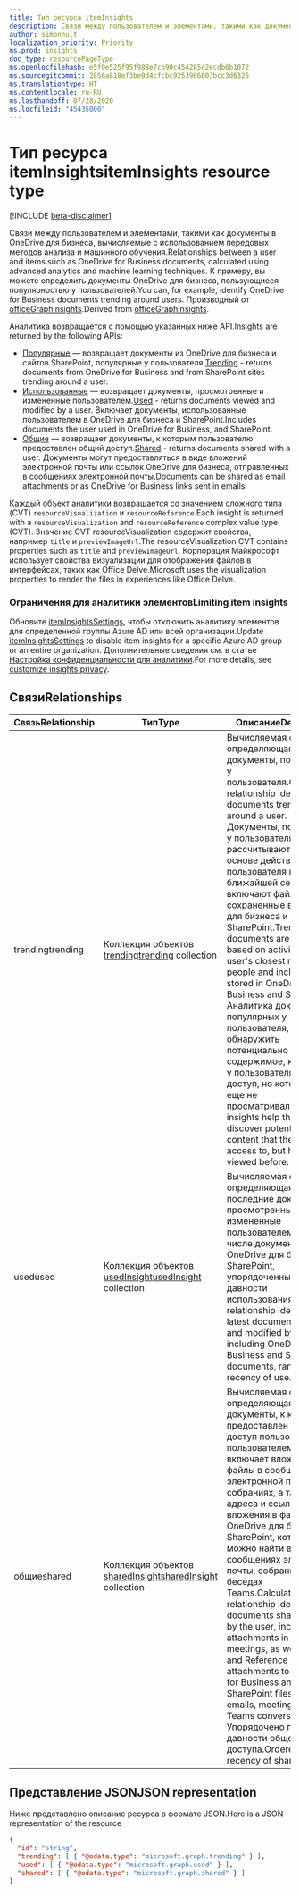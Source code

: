 ```yaml
---
title: Тип ресурса itemInsights
description: Связи между пользователем и элементами, такими как документы в OneDrive для бизнеса, вычисляемые с использованием передовых методов анализа и машинного обучения. К примеру, вы можете определить документы OneDrive для бизнеса, пользующиеся популярностью у пользователей.
author: simonhult
localization_priority: Priority
ms.prod: insights
doc_type: resourcePageType
ms.openlocfilehash: e5f0e525f95f988e7cb90c454285d2ecdb6b1072
ms.sourcegitcommit: 2856a818ef3be0d4cfcbc9253906603bcc3d6325
ms.translationtype: HT
ms.contentlocale: ru-RU
ms.lasthandoff: 07/28/2020
ms.locfileid: "45435000"
---
```

# <a name="iteminsights-resource-type"></a><span data-ttu-id="b95f0-104">Тип ресурса itemInsights</span><span class="sxs-lookup"><span data-stu-id="b95f0-104">itemInsights resource type</span></span>

[!INCLUDE [beta-disclaimer](../../includes/beta-disclaimer.md)]

<span data-ttu-id="b95f0-105">Связи между пользователем и элементами, такими как документы в OneDrive для бизнеса, вычисляемые с использованием передовых методов анализа и машинного обучения.</span><span class="sxs-lookup"><span data-stu-id="b95f0-105">Relationships between a user and items such as OneDrive for Business documents, calculated using advanced analytics and machine learning techniques.</span></span> <span data-ttu-id="b95f0-106">К примеру, вы можете определить документы OneDrive для бизнеса, пользующиеся популярностью у пользователей.</span><span class="sxs-lookup"><span data-stu-id="b95f0-106">You can, for example, identify OneDrive for Business documents trending around users.</span></span> <span data-ttu-id="b95f0-107">Производный от [officeGraphInsights](officegraphinsights.md).</span><span class="sxs-lookup"><span data-stu-id="b95f0-107">Derived from [officeGraphInsights](officegraphinsights.md).</span></span>

<span data-ttu-id="b95f0-108">Аналитика возвращается с помощью указанных ниже API.</span><span class="sxs-lookup"><span data-stu-id="b95f0-108">Insights are returned by the following APIs:</span></span>

- <span data-ttu-id="b95f0-109">[Популярные](insights-trending.md) — возвращает документы из OneDrive для бизнеса и сайтов SharePoint, популярные у пользователя.</span><span class="sxs-lookup"><span data-stu-id="b95f0-109">[Trending](insights-trending.md) - returns documents from OneDrive for Business and from SharePoint sites trending around a user.</span></span>
- <span data-ttu-id="b95f0-110">[Использованные](insights-used.md) — возвращает документы, просмотренные и измененные пользователем.</span><span class="sxs-lookup"><span data-stu-id="b95f0-110">[Used](insights-used.md) - returns documents viewed and modified by a user.</span></span> <span data-ttu-id="b95f0-111">Включает документы, использованные пользователем в OneDrive для бизнеса и SharePoint.</span><span class="sxs-lookup"><span data-stu-id="b95f0-111">Includes documents the user used in OneDrive for Business, and SharePoint.</span></span>
- <span data-ttu-id="b95f0-112">[Общие](insights-shared.md) — возвращает документы, к которым пользователю предоставлен общий доступ.</span><span class="sxs-lookup"><span data-stu-id="b95f0-112">[Shared](insights-shared.md) - returns documents shared with a user.</span></span> <span data-ttu-id="b95f0-113">Документы могут предоставляться в виде вложений электронной почты или ссылок OneDrive для бизнеса, отправленных в сообщениях электронной почты.</span><span class="sxs-lookup"><span data-stu-id="b95f0-113">Documents can be shared as email attachments or as OneDrive for Business links sent in emails.</span></span>

<span data-ttu-id="b95f0-114">Каждый объект аналитики возвращается со значением сложного типа (CVT) `resourceVisualization` и `resourceReference`.</span><span class="sxs-lookup"><span data-stu-id="b95f0-114">Each insight is returned with a `resourceVisualization` and `resourceReference` complex value type (CVT).</span></span> <span data-ttu-id="b95f0-115">Значение CVT resourceVisualization содержит свойства, например `title` и `previewImageUrl`.</span><span class="sxs-lookup"><span data-stu-id="b95f0-115">The resourceVisualization CVT contains properties such as `title` and `previewImageUrl`.</span></span> <span data-ttu-id="b95f0-116">Корпорация Майкрософт использует свойства визуализации для отображения файлов в интерфейсах, таких как Office Delve.</span><span class="sxs-lookup"><span data-stu-id="b95f0-116">Microsoft uses the visualization properties to render the files in experiences like Office Delve.</span></span>

### <a name="limiting-item-insights"></a><span data-ttu-id="b95f0-117">Ограничения для аналитики элементов</span><span class="sxs-lookup"><span data-stu-id="b95f0-117">Limiting item insights</span></span>

<span data-ttu-id="b95f0-118">Обновите [itemInsightsSettings](iteminsightssettings.md), чтобы отключить аналитику элементов для определенной группы Azure AD или всей организации.</span><span class="sxs-lookup"><span data-stu-id="b95f0-118">Update [itemInsightsSettings](iteminsightssettings.md) to disable item insights for a specific Azure AD group or an entire organization.</span></span> <span data-ttu-id="b95f0-119">Дополнительные сведения см. в статье [Настройка конфиденциальности для аналитики](/graph/insights-customize-item-insights-privacy?view=graph-rest-1.0).</span><span class="sxs-lookup"><span data-stu-id="b95f0-119">For more details, see [customize insights privacy](/graph/insights-customize-item-insights-privacy?view=graph-rest-1.0).</span></span>

## <a name="relationships"></a><span data-ttu-id="b95f0-120">Связи</span><span class="sxs-lookup"><span data-stu-id="b95f0-120">Relationships</span></span>

| <span data-ttu-id="b95f0-121">Связь</span><span class="sxs-lookup"><span data-stu-id="b95f0-121">Relationship</span></span>      | <span data-ttu-id="b95f0-122">Тип</span><span class="sxs-lookup"><span data-stu-id="b95f0-122">Type</span></span>          | <span data-ttu-id="b95f0-123">Описание</span><span class="sxs-lookup"><span data-stu-id="b95f0-123">Description</span></span>  |
| ------------- |---------------| -------------|
| <span data-ttu-id="b95f0-124">trending</span><span class="sxs-lookup"><span data-stu-id="b95f0-124">trending</span></span>      | <span data-ttu-id="b95f0-125">Коллекция объектов [trending](insights-trending.md)</span><span class="sxs-lookup"><span data-stu-id="b95f0-125">[trending](insights-trending.md) collection</span></span>       | <span data-ttu-id="b95f0-126">Вычисляемая связь, определяющая документы, популярные у пользователя.</span><span class="sxs-lookup"><span data-stu-id="b95f0-126">Calculated relationship identifying documents trending around a user.</span></span> <span data-ttu-id="b95f0-127">Документы, популярные у пользователя, рассчитываются на основе действий пользователя в ближайшей сети людей и включают файлы, сохраненные в OneDrive для бизнеса и SharePoint.</span><span class="sxs-lookup"><span data-stu-id="b95f0-127">Trending documents are calculated based on activity of the user's closest network of people and include files stored in OneDrive for Business and SharePoint.</span></span> <span data-ttu-id="b95f0-128">Аналитика документов, популярных у пользователя, позволяет обнаружить потенциально полезное содержимое, к которому у пользователя есть доступ, но которое он еще не просматривал.</span><span class="sxs-lookup"><span data-stu-id="b95f0-128">Trending insights help the user to discover potentially useful content that the user has access to, but has never viewed before.</span></span>|
| <span data-ttu-id="b95f0-129">used</span><span class="sxs-lookup"><span data-stu-id="b95f0-129">used</span></span>      | <span data-ttu-id="b95f0-130">Коллекция объектов [usedInsight](insights-used.md)</span><span class="sxs-lookup"><span data-stu-id="b95f0-130">[usedInsight](insights-used.md) collection</span></span>        | <span data-ttu-id="b95f0-131">Вычисляемая связь, определяющая последние документы, просмотренные и измененные пользователем, в том числе документы в OneDrive для бизнеса и SharePoint, упорядоченные по давности использования.</span><span class="sxs-lookup"><span data-stu-id="b95f0-131">Calculated relationship identifying the latest documents viewed and modified by a user, including OneDrive for Business and SharePoint documents, ranked by recency of use.</span></span>|
| <span data-ttu-id="b95f0-132">общие</span><span class="sxs-lookup"><span data-stu-id="b95f0-132">shared</span></span>        | <span data-ttu-id="b95f0-133">Коллекция объектов [sharedInsight](insights-shared.md)</span><span class="sxs-lookup"><span data-stu-id="b95f0-133">[sharedInsight](insights-shared.md) collection</span></span>        | <span data-ttu-id="b95f0-134">Вычисляемая связь, определяющая документы, к которым предоставлен общий доступ пользователю или пользователем, включает вложенные файлы в сообщениях электронной почты и собраниях, а также URL-адреса и ссылочные вложения в файлах OneDrive для бизнеса и SharePoint, которые можно найти в сообщениях электронной почты, собраниях и беседах Teams.</span><span class="sxs-lookup"><span data-stu-id="b95f0-134">Calculated relationship identifying documents shared with or by the user, includes file attachments in emails and meetings, as well as URLs and Reference attachments to OneDrive for Business and SharePoint files found in emails, meetings, and Teams conversations.</span></span> <span data-ttu-id="b95f0-135">Упорядочено по давности общего доступа.</span><span class="sxs-lookup"><span data-stu-id="b95f0-135">Ordered by recency of share.</span></span>|


## <a name="json-representation"></a><span data-ttu-id="b95f0-136">Представление JSON</span><span class="sxs-lookup"><span data-stu-id="b95f0-136">JSON representation</span></span>

<span data-ttu-id="b95f0-137">Ниже представлено описание ресурса в формате JSON.</span><span class="sxs-lookup"><span data-stu-id="b95f0-137">Here is a JSON representation of the resource</span></span>
<!-- {
  "blockType": "resource",
  "keyProperty":"id",
  "baseType":"microsoft.graph.officeGraphInsights",
  "optionalProperties": [
    "trending",
    "used",
    "shared"
  ],
  "@odata.type": "microsoft.graph.itemInsights"
}-->

```json
{
  "id": "string",
  "trending": [ { "@odata.type": "microsoft.graph.trending" } ],
  "used": [ { "@odata.type": "microsoft.graph.used" } ],
  "shared": [ { "@odata.type": "microsoft.graph.shared" } ]
}
```
